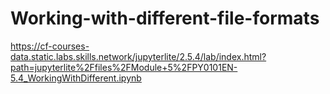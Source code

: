 # Working-with-different-file-formats
https://cf-courses-data.static.labs.skills.network/jupyterlite/2.5.4/lab/index.html?path=jupyterlite%2Ffiles%2FModule+5%2FPY0101EN-5.4_WorkingWithDifferent.ipynb
